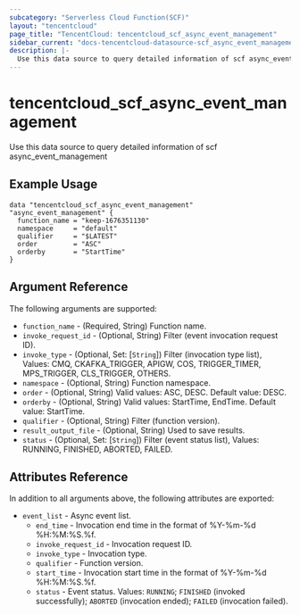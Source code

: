 ```yaml
---
subcategory: "Serverless Cloud Function(SCF)"
layout: "tencentcloud"
page_title: "TencentCloud: tencentcloud_scf_async_event_management"
sidebar_current: "docs-tencentcloud-datasource-scf_async_event_management"
description: |-
  Use this data source to query detailed information of scf async_event_management
---
```


# tencentcloud_scf_async_event_management

Use this data source to query detailed information of scf async_event_management

## Example Usage

```hcl
data "tencentcloud_scf_async_event_management" "async_event_management" {
  function_name = "keep-1676351130"
  namespace     = "default"
  qualifier     = "$LATEST"
  order         = "ASC"
  orderby       = "StartTime"
}
```

## Argument Reference

The following arguments are supported:

* `function_name` - (Required, String) Function name.
* `invoke_request_id` - (Optional, String) Filter (event invocation request ID).
* `invoke_type` - (Optional, Set: [`String`]) Filter (invocation type list), Values: CMQ, CKAFKA_TRIGGER, APIGW, COS, TRIGGER_TIMER, MPS_TRIGGER, CLS_TRIGGER, OTHERS.
* `namespace` - (Optional, String) Function namespace.
* `order` - (Optional, String) Valid values: ASC, DESC. Default value: DESC.
* `orderby` - (Optional, String) Valid values: StartTime, EndTime. Default value: StartTime.
* `qualifier` - (Optional, String) Filter (function version).
* `result_output_file` - (Optional, String) Used to save results.
* `status` - (Optional, Set: [`String`]) Filter (event status list), Values: RUNNING, FINISHED, ABORTED, FAILED.

## Attributes Reference

In addition to all arguments above, the following attributes are exported:

* `event_list` - Async event list.
  * `end_time` - Invocation end time in the format of %Y-%m-%d %H:%M:%S.%f.
  * `invoke_request_id` - Invocation request ID.
  * `invoke_type` - Invocation type.
  * `qualifier` - Function version.
  * `start_time` - Invocation start time in the format of %Y-%m-%d %H:%M:%S.%f.
  * `status` - Event status. Values: `RUNNING`; `FINISHED` (invoked successfully); `ABORTED` (invocation ended); `FAILED` (invocation failed).



